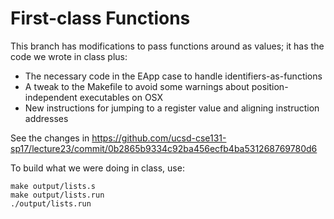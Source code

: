 # First-class Functions

This branch has modifications to pass functions around as values; it has the
code we wrote in class plus:

- The necessary code in the EApp case to handle identifiers-as-functions
- A tweak to the Makefile to avoid some warnings about position-independent
  executables on OSX
- New instructions for jumping to a register value and aligning instruction
  addresses

See the changes in https://github.com/ucsd-cse131-sp17/lecture23/commit/0b2865b9334c92ba456ecfb4ba531268769780d6

To build what we were doing in class, use:

```
make output/lists.s
make output/lists.run
./output/lists.run
```
